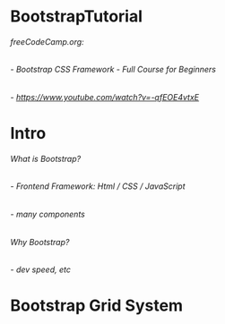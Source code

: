 # BootstrapTutorial

######  freeCodeCamp.org:
######  - Bootstrap CSS Framework - Full Course for Beginners
######  - https://www.youtube.com/watch?v=-qfEOE4vtxE



# Intro

###### What is Bootstrap?
######  - Frontend Framework: Html / CSS / JavaScript
######  - many components

###### Why Bootstrap?
######  - dev speed, etc

# Bootstrap Grid System
